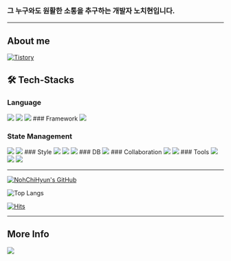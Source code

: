 ### 그 누구와도 원활한 소통을 추구하는 개발자 노치현입니다.

---

## About me

  <span>
  <a href = "https://juniortunar.tistory.com/"> <img alt="Tistory" src ="https://img.shields.io/badge/Tistory-black.svg?&style=for-the-badge"/></a>

## 🛠️ Tech-Stacks

### Language

 <img src="https://img.shields.io/badge/html5-E34F26?style=for-the-badge&logo=html5&logoColor=white">
 <img src="https://img.shields.io/badge/css-1572B6?style=for-the-badge&logo=css3&logoColor=white">
 <img src="https://img.shields.io/badge/javascript-F7DF1E?style=for-the-badge&logo=javascript&logoColor=black">
### Framework

 <img src="https://img.shields.io/badge/react-61DAFB?style=for-the-badge&logo=react&logoColor=black">

### State Management

 <img src="https://img.shields.io/badge/Redux-593D88?style=for-the-badge&logo=redux&logoColor=white">
 <img src="https://img.shields.io/badge/Recoil-3578E5?style=for-the-badge&logo=recoil&logoColor=white">
### Style

 <img src="https://img.shields.io/badge/Sass-CC6699?style=for-the-badge&logo=Sass&logoColor=white">
 <img src="https://img.shields.io/badge/Tailwind-38B2AC?style=for-the-badge&logo=tailwind-css&logoColor=white">
 <img src="https://img.shields.io/badge/Styled--components-db7093?style=for-the-badge&logo=styled-components&logoColor=white">
### DB
 <img src="https://img.shields.io/badge/firebase-FFCA28?style=for-the-badge&logo=firebase&logoColor=white">
### Collaboration
<img src="https://img.shields.io/badge/discord-5865F2?style=for-the-badge&logo=discord&logoColor=white">
<img src="https://img.shields.io/badge/slack-4A154B?style=for-the-badge&logo=slack&logoColor=white">
### Tools

<img src="https://img.shields.io/badge/Visual_Studio-5C2D91?style=for-the-badge&logo=visual%20studio&logoColor=white">
<img src="https://img.shields.io/badge/github-181717?style=for-the-badge&logo=github&logoColor=white">
<img src="https://img.shields.io/badge/Figma-F24E1E?style=for-the-badge&logo=figma&logoColor=white">

---

[![NohChiHyun's GitHub](https://github-readme-stats.vercel.app/api?username=JuniorTunarr&theme=react&show_icons=true&custom_title=NohChiHyun's_Activity&rank_icon=github)](https://github.com/anuraghazra/github-readme-stats)

![Top Langs](https://github-readme-stats.vercel.app/api/top-langs/?username=JuniorTunarr&layout=compact&theme=tokyonight)

[![Hits](https://hits.seeyoufarm.com/api/count/incr/badge.svg?url=https%3A%2F%2Fgithub.com%2FJuniorTunarr&count_bg=%2379C83D&title_bg=%23555555&icon=&icon_color=%23E7E7E7&title=hits&edge_flat=false)](https://hits.seeyoufarm.com)

---

## More Info

<a href= "mailto:shclgus111@gmail.com"><img src="https://img.shields.io/badge/Gmail-D14836?style=for-the-badge&logo=gmail&logoColor=white"></a>

